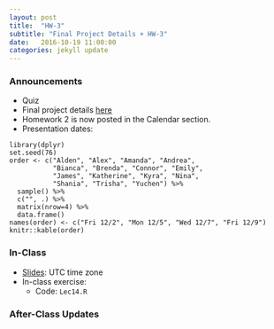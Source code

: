 ```yaml
---
layout: post
title:  "HW-3"
subtitle: "Final Project Details + HW-3"
date:   2016-10-19 11:00:00
categories: jekyll update
---
```




### Announcements

* Quiz
* Final project details <a href = "{{ site.baseurl }}/assets/Final_Project/project.html" target = "_blank">here</a>
* Homework 2 is now posted in the Calendar section.
* Presentation dates:

~~~~
library(dplyr)
set.seed(76)
order <- c("Alden", "Alex", "Amanda", "Andrea", 
           "Bianca", "Brenda", "Connor", "Emily", 
           "James", "Katherine", "Kyra", "Nina", 
           "Shania", "Trisha", "Yuchen") %>% 
  sample() %>% 
  c("", .) %>% 
  matrix(nrow=4) %>% 
  data.frame()
names(order) <- c("Fri 12/2", "Mon 12/5", "Wed 12/7", "Fri 12/9")
knitr::kable(order)
~~~~



### In-Class

* <a href = "http://htmlpreview.github.io/?https://raw.githubusercontent.com/2016-09-Middlebury-Data-Science/Topics/master/Lec13%20Dates%20%26%20Times%20with%20lubridate/Lec13.html"
target = "_blank">Slides</a>: UTC time zone
* In-class exercise:
    + Code: `Lec14.R`



### After-Class Updates


